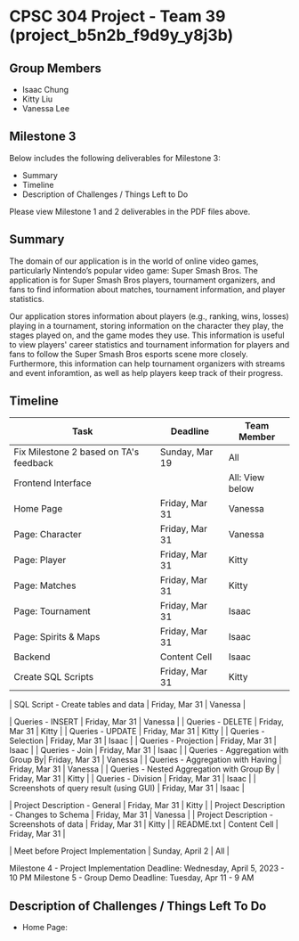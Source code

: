 # CPSC 304 Project - Team 39 (project_b5n2b_f9d9y_y8j3b)

## Group Members
- Isaac Chung
- Kitty Liu
- Vanessa Lee

## Milestone 3
Below includes the following deliverables for Milestone 3:
- Summary
- Timeline
- Description of Challenges / Things Left to Do

Please view Milestone 1 and 2 deliverables in the PDF files above.

## Summary
The domain of our application is in the world of online video games, particularly Nintendo’s popular video game: Super Smash Bros. The application is for Super Smash Bros players, tournament organizers, and fans to find information about matches, tournament information, and  player statistics. 

Our application stores information about players (e.g., ranking, wins, losses) playing in a tournament, storing information on the character they play, the stages played on, and the game modes they use. This information is useful to view players' career statistics and tournament information for players and fans to follow the Super Smash Bros esports scene more closely. Furthermore, this information can help tournament organizers with streams and event inforamtion, as well as help players keep track of their progress. 

## Timeline
| Task          | Deadline      |  Team Member  |
| ------------- | ------------- | ------------- |
| Fix Milestone 2 based on TA's feedback | Sunday, Mar 19  | All |
| Frontend Interface | | All: View below |
| Home Page | Friday, Mar 31 | Vanessa |
| Page: Character | Friday, Mar 31  | Vanessa  |
| Page: Player| Friday, Mar 31 | Kitty |
| Page: Matches | Friday, Mar 31  | Kitty  |
| Page: Tournament  | Friday, Mar 31  | Isaac |
| Page: Spirits & Maps | Friday, Mar 31 | Isaac  |
| Backend | Content Cell | Isaac |
| Create SQL Scripts | Friday, Mar 31 | Kitty  |

| SQL Script - Create tables and data | Friday, Mar 31  | Vanessa  |

| Queries - INSERT  | Friday, Mar 31  | Vanessa  |
| Queries - DELETE | Friday, Mar 31 | Kitty  |
| Queries - UPDATE | Friday, Mar 31 | Kitty  |
| Queries - Selection | Friday, Mar 31 | Isaac  |
| Queries - Projection | Friday, Mar 31 | Isaac  |
| Queries - Join | Friday, Mar 31 | Isaac  |
| Queries - Aggregation with Group By| Friday, Mar 31 | Vanessa  |
| Queries - Aggregation with Having | Friday, Mar 31 | Vanessa  |
| Queries - Nested Aggregation with Group By | Friday, Mar 31 | Kitty  |
| Queries - Division | Friday, Mar 31 | Isaac  |
| Screenshots of query result (using GUI) | Friday, Mar 31 | Isaac  |

| Project Description - General  | Friday, Mar 31  | Kitty  |
| Project Description - Changes to Schema | Friday, Mar 31 | Vanessa  |
| Project Description - Screenshots of data  | Friday, Mar 31 | Kitty  |
| README.txt | Content Cell | Friday, Mar 31  |

| Meet before Project Implementation | Sunday, April 2 | All  |

Milestone 4 - Project Implementation Deadline: Wednesday, April 5, 2023 - 10 PM
Milestone 5 - Group Demo Deadline: Tuesday, Apr 11 - 9 AM

## Description of Challenges / Things Left To Do

- Home Page: 


